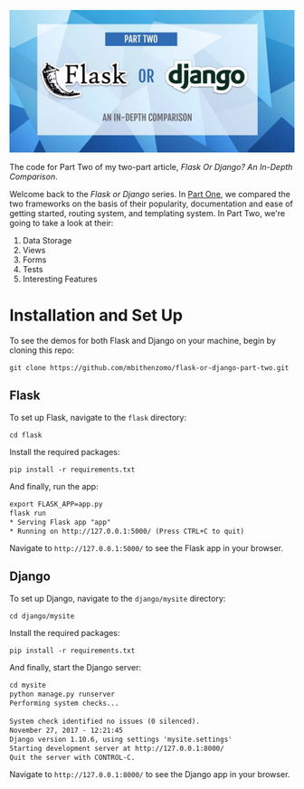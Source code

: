 ![featured-image](https://raw.githubusercontent.com/mbithenzomo/flask-or-django-part-two/master/flask-or-django-2.jpg)

The code for Part Two of my two-part article, *Flask Or Django? An In-Depth Comparison*.

Welcome back to the _Flask or Django_ series. In [Part One](https://scotch.io/bar-talk/flask-or-django-an-in-depth-comparison-part-one), we compared the two frameworks on the basis of their popularity, documentation and ease of getting started, routing system, and templating system. In Part Two, we're going to take a look at their:

1. Data Storage
2. Views
3. Forms
4. Tests
5. Interesting Features

# Installation and Set Up

To see the demos for both Flask and Django on your machine, begin by cloning this repo:

```
git clone https://github.com/mbithenzomo/flask-or-django-part-two.git
```

## Flask

To set up Flask, navigate to the `flask` directory:

```
cd flask
```

Install the required packages:

```
pip install -r requirements.txt
```

And finally, run the app:

```
export FLASK_APP=app.py
flask run
* Serving Flask app "app"
* Running on http://127.0.0.1:5000/ (Press CTRL+C to quit)
```

Navigate to `http://127.0.0.1:5000/` to see the Flask app in your browser.

## Django

To set up Django, navigate to the `django/mysite` directory:

```
cd django/mysite
```

Install the required packages:

```
pip install -r requirements.txt
```

And finally, start the Django server:

```
cd mysite
python manage.py runserver
Performing system checks...

System check identified no issues (0 silenced).
November 27, 2017 - 12:21:45
Django version 1.10.6, using settings 'mysite.settings'
Starting development server at http://127.0.0.1:8000/
Quit the server with CONTROL-C.
```

Navigate to `http://127.0.0.1:8000/` to see the Django app in your browser.
